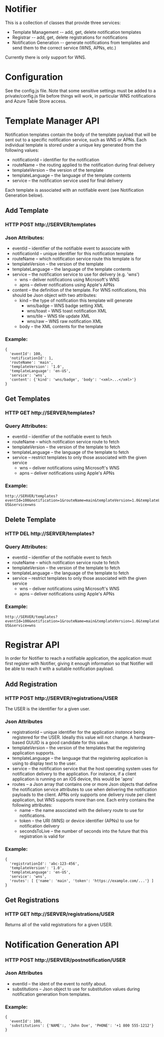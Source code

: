 # Notifier

This is a collection of classes that provide three services:

* Template Management -- add, get, delete notification templates
* Registrar -- add, get, delete registrations for notifications
* Notification Generation -- generate notifications from templates and send them to the correct service
  (WNS, APNs, etc.)

Currently there is only support for WNS.

# Configuration

See the config.js file. Note that some sensitive settings must be added to a private/config.js file before things will
work, in particular WNS notifications and Azure Table Store access.

# Template Manager API

Notification templates contain the body of the template payload that will be sent out to a specific notification
service, such as WNS or APNs. Each individual template is stored under a unique key generated from the following
values:

* notificationId – identifier for the notification
* routeName – the routing applied to the notification during final delivery
* templateVersion – the version of the template
* templateLanguage – the language of the template contents
* service – the notification service used for final delivery

Each template is associated with an notifiable event (see Notification Generation below).

## Add Template

### HTTP POST http://SERVER/templates

### Json Attributes:
* eventId – identifier of the notifiable event to associate with
* notificationId – unique identifier for this notification template
* routeName – which notification service route this template is for
* templateVersion – the version of the template
* templateLanguage – the language of the template contents
* service – the notification service to use for delivery (e.g. 'wns')
  * wns – deliver notifications using Microsoft's WNS
  * apns – deliver notifications using Apple's APNs
* content – the definition of the template. For WNS notifications, this should be Json object with two attributes:
  * kind – the type of notification this template will generate
    * wns/badge – WNS badge setting XML
    * wns/toast – WNS toast notification XML
    * wns/tile – WNS tile update XML
    * wns/raw – WNS raw notification XML
  * body – the XML contents for the template

### Example: 
```
{
  'eventId': 100, 
  'notificationId': 1,
  'routeName': 'main',
  'templateVersion': '1.0',
  'templateLanguage': 'en-US',
  'service': 'wns', 
  'content': {'kind': 'wns/badge', 'body': '<xml>...</xml>'}
}
```

## Get Templates

### HTTP GET http://SERVER/templates?

### Query Attributes:
* eventId – identifier of the notifiable event to fetch
* routeName – which notification service route to fetch
* templateVersion – the version of the template to fetch
* templateLanguage – the language of the template to fetch
* service – restrict templates to only those associated with the given service
  * wns – deliver notifications using Microsoft's WNS
  * apns – deliver notifications using Apple's APNs

### Example: 
```
http://SERVER/templates?eventId=100&notification=1&routeName=main&templateVersion=1.0&templateLanguage=en-US&service=wns
```

## Delete Template

### HTTP DEL http://SERVER/templates?

### Query Attributes:
* eventId – identifier of the notifiable event to fetch
* routeName – which notification service route to fetch
* templateVersion – the version of the template to fetch
* templateLanguage – the language of the template to fetch
* service – restrict templates to only those associated with the given service
  * wns – deliver notifications using Microsoft's WNS
  * apns – deliver notifications using Apple's APNs

### Example: 
```
http://SERVER/templates?eventId=100&notification=1&routeName=main&templateVersion=1.0&templateLanguage=en-US&service=wns
```

# Registrar API

In order for Notifier to reach a notifiable application, the application must first register with Notifier, giving it
enough information so that Notifier will be able to reach it with a suitable notification payload.

## Add Registration

### HTTP POST http://SERVER/registrations/USER

The USER is the identifier for a given user.

### Json Attributes

* registrationId – unique identifier for the application _instance_ being registered for the USER. Ideally this value
  will not change. A hardware–based GUUID is a good candidate for this value.
* templateVersion – the version of the templates that the registering application supports.
* templateLanguage – the language that the registering application is using to display text to the user.
* service – the notification service that the host operating system uses for notification delivery to the application. 
  For instance, if a client application is running on an iOS device, this would be 'apns'
* routes – a Json array that contains one or more Json objects that define the notification service attributes to use
  when delivering the notification payloads to the client. APNs only supports one delivery route per client 
  application, but WNS supports more than one. Each entry contains the following attributes:
  * name – the name associated with the delivery route to use for notifications.
  * token – the URI (WNS) or device identifier (APNs) to use for notification delivery
  * secondsToLive – the number of seconds into the future that this registration is valid for

### Example:

```
{
  'registrationId': 'abc-123-456',
  'templateVersion': '1.0', 
  'templateLanguage': 'en-US',
  'service': 'wns',
  'routes': [ {'name': 'main', 'token': 'https://example.com/...'} ]
}
```

## Get Registrations

### HTTP GET http://SERVER/registrations/USER

Returns all of the valid registrations for a given USER.

# Notification Generation API

### HTTP POST http://SERVER/postnotification/USER

### Json Attributes
* eventId – the ident of the event to notify about.
* substitutions – Json object to use for substitution values during notification generation from templates.

### Example:

```
{
  'eventId': 100, 
  'substitutions': {'NAME':, 'John Doe', 'PHONE': '+1 800 555-1212'}
}
```

